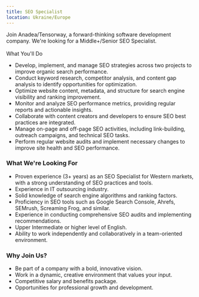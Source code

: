 ```yaml
---
title: SEO Specialist
location: Ukraine/Europe
---
```

Join Anadea/Tensorway, a forward-thinking software development company. We're looking for a Middle+/Senior SEO Specialist.\
\
What You'll Do

* Develop, implement, and manage SEO strategies across two projects to improve organic search performance.
* Conduct keyword research, competitor analysis, and content gap analysis to identify opportunities for optimization.
* Optimize website content, metadata, and structure for search engine visibility and ranking improvement.
* Monitor and analyze SEO performance metrics, providing regular reports and actionable insights.
* Collaborate with content creators and developers to ensure SEO best practices are integrated.
* Manage on-page and off-page SEO activities, including link-building, outreach campaigns, and technical SEO tasks.
* Perform regular website audits and implement necessary changes to improve site health and SEO performance.

### What We're Looking For

* Proven experience (3+ years) as an SEO Specialist for Western markets, with a strong understanding of SEO practices and tools.
* Experience in IT outsourcing industry.
* Solid knowledge of search engine algorithms and ranking factors.
* Proficiency in SEO tools such as Google Search Console, Ahrefs, SEMrush, Screaming Frog, and similar.
* Experience in conducting comprehensive SEO audits and implementing recommendations.
* Upper Intermediate or higher level of English.
* Ability to work independently and collaboratively in a team-oriented environment.

### Why Join Us?

* Be part of a company with a bold, innovative vision.
* Work in a dynamic, creative environment that values your input.
* Competitive salary and benefits package.
* Opportunities for professional growth and development.
